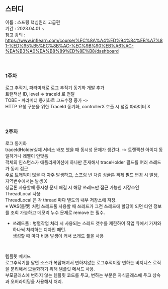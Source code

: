 ## 스터디
이름 : 스프링 핵심원리 고급편 <br>
기간 : 2023.04.01 ~ <br>
참고 강의 : https://www.inflearn.com/course/%EC%8A%A4%ED%94%84%EB%A7%81-%ED%95%B5%EC%8B%AC-%EC%9B%90%EB%A6%AC-%EA%B3%A0%EA%B8%89%ED%8E%B8/dashboard <br>
<br>
<br>

### 1주차 
로그 추적기, 파라미터로 로그 추적기 동기화 개발 추가 <br>
트랜잭션 ID, level => traceId 로 전달 <br>
TOBE - 파라미터 동기화로 코드수정 증가 -> <br>
HTTP 요청 구분을 위한 TraceId 동기화, controllerX 호출 시 넘길 파라미터 X <br>
<br>
<br>

### 2주차 
로그 동기화 <br>
traceIdHolder실제 서비스 배포 했을 때 동시성 문제가 생긴다. -> 트랜잭션 아이디 동일하거나 레벨이 안맞음   <br>
객체의 인스턴스가 애플리케이션에 하나만 존재해서 traceHolder 필드를 여러 쓰레드가 동시 접근  <br>
주로 트래픽이 많을 때 자주 발생하고, 스프링 빈 처럼 싱글톤 객체 필드 변경 시 발생, 지역변수에서는 발생 X  <br>
싱글톤 사용할때 동시성 문제 해결 시 해당 쓰레드만 접근 가능한 저장소인 ThreadLocal 사용 <br>
ThreadLocal 은 각 thread 마다 별도의 내부 저장소에 저장. <br>
※ WAS(톰캣) 처럼 쓰레드풀 사용할 때 쓰레드가 그전 쓰레드에 할당이 되면 타인 정보를 조회 가능하고 메모리 누수 문제로 remove 는 필수. <br>
* 쓰레드풀 : 병렬작업 처리 시 사용되는 스레드 갯수를 제한하여 작업 큐에서 가져와 하나씩 처리하는 디자인 패턴.  <br>
생성할 때 마다 비용 발생이 커서 쓰레드 풀을 사용 <br>
 <br>

템플릿 메서드 <br>
로그추적기를 달면 소스가 복잡해져서 변하지않는 로그추적이랑 변하는 비지니스 로직을 분리해서 모듈화하기 위해 템플릿 메서드 사용. <br>
부모클래스에 변하지 않는 템플릿 코드를 두고, 변하는 부분은 자식클래스에 두고 상속과 오버라이딩을 사용해서 처리.  <br>
<br>
